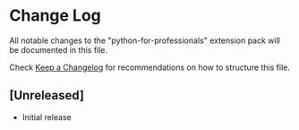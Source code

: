 # Change Log

All notable changes to the "python-for-professionals" extension pack will be documented in this file.

Check [Keep a Changelog](http://keepachangelog.com/) for recommendations on how to structure this file.

## [Unreleased]

- Initial release
